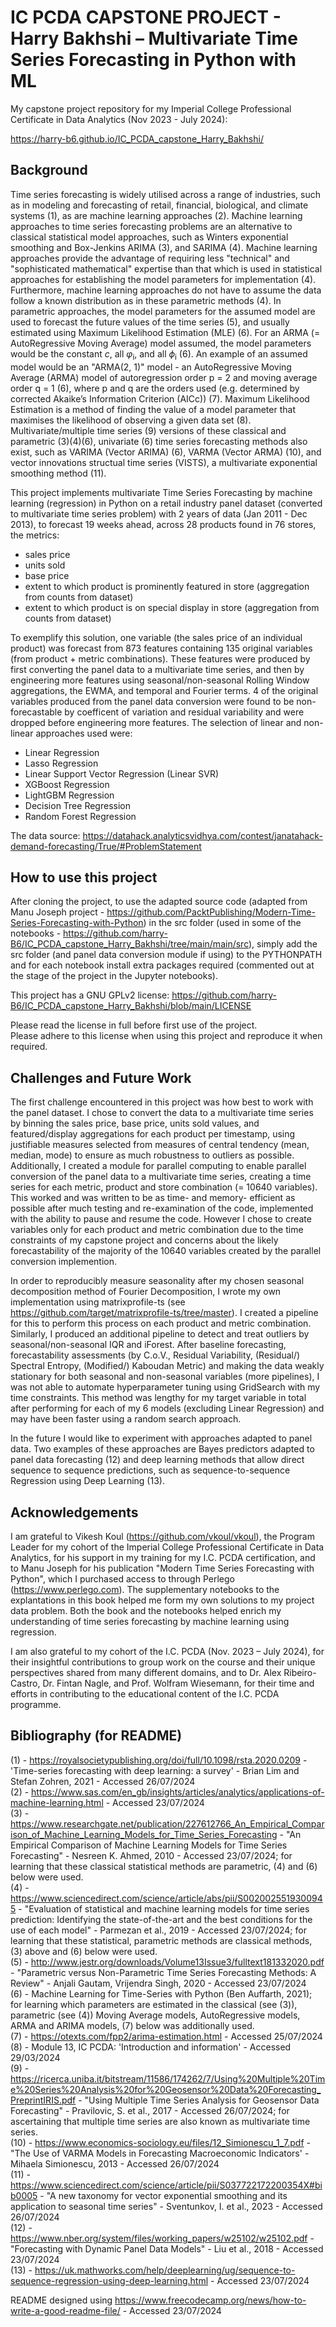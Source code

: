 # IC PCDA CAPSTONE PROJECT - Harry Bakhshi – Multivariate Time Series Forecasting in Python with ML
My capstone project repository for my Imperial College Professional Certificate in Data Analytics (Nov 2023 - July 2024):

https://harry-b6.github.io/IC_PCDA_capstone_Harry_Bakhshi/

## Background

Time series forecasting is widely utilised across a range of industries, such as in modeling and forecasting of retail, financial, biological, and climate systems (1), as are machine learning approaches (2). Machine learning approaches to time series forecasting problems are an alternative to classical statistical model approaches, such as Winters exponential smoothing and Box-Jenkins ARIMA (3), and SARIMA (4). Machine learning approaches provide the advantage of requiring less "technical" and "sophisticated mathematical" expertise than that which is used in statistical approaches for establishing the model parameters for implementation (4). Furthermore, machine learning approaches do not have to assume the data follow a known distribution as in these parametric methods (4). In parametric approaches, the model parameters for the assumed model are used to forecast the future values of the time series (5), and usually estimated using Maximum Likelihood Estimation (MLE) (6). For an ARMA (= AutoRegressive Moving Average) model assumed, the model parameters would be the constant $c$, all $\varphi$<sub>i</sub>, and all $\phi$<sub>i</sub> (6). An example of an assumed model would be an "ARMA(2, 1)" model - an AutoRegressive Moving Average (ARMA) model of autoregression order p = 2 and moving average order q = 1 (6), where p and q are the orders used (e.g. determined by corrected Akaike’s Information Criterion (AICc)) (7). Maximum Likelihood Estimation is a method of finding the value of a model parameter that maximises the likelihood of observing a given data set (8). Multivariate/multiple time series (9) versions of these classical and parametric (3)(4)(6), univariate (6) time series forecasting methods also exist, such as VARIMA (Vector ARIMA) (6), VARMA (Vector ARMA) (10), and vector innovations structual time series (VISTS), a multivariate exponential smoothing method (11).

This project implements multivariate Time Series Forecasting by machine learning (regression) in Python on a retail industry panel dataset (converted to multivariate time series problem) with 2 years of data (Jan 2011 - Dec 2013), to forecast 19 weeks ahead, across 28 products found in 76 stores, the metrics:

- sales price
- units sold
- base price
- extent to which product is prominently featured in store (aggregation from counts from dataset)
- extent to which product is on special display in store (aggregation from counts from dataset)

To exemplify this solution, one variable (the sales price of an individual product) was forecast from 873 features containing 135 original variables (from product + metric combinations). These features were produced by first converting the panel data to a multivariate time series, and then by engineering more features using seasonal/non-seasonal Rolling Window aggregations, the EWMA, and temporal and Fourier terms. 4 of the original variables produced from the panel data conversion were found to be non-forecastable by coefficent of variation and residual variability and were dropped before engineering more features. The selection of linear and non-linear approaches used were:

- Linear Regression
- Lasso Regression
- Linear Support Vector Regression (Linear SVR)  
- XGBoost Regression
- LightGBM Regression
- Decision Tree Regression
- Random Forest Regression

The data source:  https://datahack.analyticsvidhya.com/contest/janatahack-demand-forecasting/True/#ProblemStatement

## How to use this project

After cloning the project, to use the adapted source code (adapted from Manu Joseph project - https://github.com/PacktPublishing/Modern-Time-Series-Forecasting-with-Python) in the src folder (used in some of the notebooks - https://github.com/harry-B6/IC_PCDA_capstone_Harry_Bakhshi/tree/main/main/src), simply add the src folder (and panel data conversion module if using) to the PYTHONPATH and for each notebook install extra packages required (commented out at the stage of the project in the Jupyter notebooks).

This project has a GNU GPLv2 license: https://github.com/harry-B6/IC_PCDA_capstone_Harry_Bakhshi/blob/main/LICENSE   

Please read the license in full before first use of the project.   
Please adhere to this license when using this project and reproduce it when required.   

## Challenges and Future Work

The first challenge encountered in this project was how best to work with the panel dataset. I chose to convert the data to a multivariate time series by binning the sales price, base price, units sold values, and featured/display aggregations for each product per timestamp, using justifiable measures selected from measures of central tendency (mean, median, mode) to ensure as much robustness to outliers as possible. Additionally, I created a module for parallel computing to enable parallel conversion of the panel data to a multivariate time series, creating a time series for each metric, product and store combination (= 10640 variables). This worked and was written to be as time- and memory- efficient as possible after much testing and re-examination of the code, implemented with the ability to pause and resume the code. However I chose to create variables only for each product and metric combination due to the time constraints of my capstone project and concerns about the likely forecastability of the majority of the 10640 variables created by the parallel conversion implemention.

In order to reproducibly measure seasonality after my chosen seasonal decomposition method of Fourier Decomposition, I wrote my own implementation using matrixprofile-ts (see https://github.com/target/matrixprofile-ts/tree/master). I created a pipeline for this to perform this process on each product and metric combination. Similarly, I produced an additional pipeline to detect and treat outliers by seasonal/non-seasonal IQR and iForest. After baseline forecasting, forecastability assessments (by C.o.V., Residual Variability, (Residual/) Spectral Entropy, (Modified/) Kaboudan Metric) and making the data weakly stationary for both seasonal and non-seasonal variables (more pipelines), I was not able to automate hyperparameter tuning using GridSearch with my time constraints. This method was lengthy for my target variable in total after performing for each of my 6 models (excluding Linear Regression) and may have been faster using a random search approach.

In the future I would like to experiment with approaches adapted to panel data. Two examples of these approaches are Bayes predictors adapted to panel data forecasting (12) and deep learning methods that allow direct sequence to sequence predictions, such as sequence-to-sequence Regression using Deep Learning (13).

## Acknowledgements

I am grateful to Vikesh Koul (https://github.com/vkoul/vkoul), the Program Leader for my cohort of the Imperial College Professional Certificate in Data Analytics, for his support in my training for my I.C. PCDA certification, and to Manu Joseph for his publication "Modern Time Series Forecasting with Python", which I purchased access to through Perlego (https://www.perlego.com). The supplementary notebooks to the explantations in this book helped me form my own solutions to my project data problem. Both the book and the notebooks helped enrich my understanding of time series forecasting by machine learning using regression.

I am also grateful to my cohort of the I.C. PCDA (Nov. 2023 – July 2024), for their insightful contributions to group work on the course and their unique perspectives shared from many different domains, and to Dr. Alex Ribeiro-Castro, Dr. Fintan Nagle, and Prof. Wolfram Wiesemann, for their time and efforts in contributing to the educational content of the I.C. PCDA programme.

## Bibliography (for README)

(1) - https://royalsocietypublishing.org/doi/full/10.1098/rsta.2020.0209 - 'Time-series forecasting with deep learning: a survey' - Brian Lim and Stefan Zohren, 2021 - Accessed 26/07/2024   
(2) - https://www.sas.com/en_gb/insights/articles/analytics/applications-of-machine-learning.html - Accessed 23/07/2024   
(3) - https://www.researchgate.net/publication/227612766_An_Empirical_Comparison_of_Machine_Learning_Models_for_Time_Series_Forecasting - "An Empirical Comparison of Machine Learning Models for Time Series Forecasting" - Nesreen K. Ahmed, 2010 - Accessed 23/07/2024; for learning that these classical statistical methods are parametric, (4) and (6) below were used.    
(4) - https://www.sciencedirect.com/science/article/abs/pii/S0020025519300945 - "Evaluation of statistical and machine learning models for time series prediction: Identifying the state-of-the-art and the best conditions for the use of each model" - Parmezan et al., 2019 - Accessed 23/07/2024; for learning that these statistical, parametric methods are classical methods, (3) above and (6) below were used.        
(5) - http://www.jestr.org/downloads/Volume13Issue3/fulltext181332020.pdf - "Parametric versus Non-Parametric Time Series Forecasting Methods: A Review" - Anjali Gautam, Vrijendra Singh, 2020 - Accessed 23/07/2024  
(6) - Machine Learning for Time-Series with Python (Ben Auffarth, 2021); for learning which parameters are estimated in the classical (see (3)), parametric (see (4)) Moving Average models, AutoRegressive models, ARMA and ARIMA models, (7) below was additionally used.    
(7) - https://otexts.com/fpp2/arima-estimation.html - Accessed 25/07/2024  
(8) - Module 13, IC PCDA: 'Introduction and information' - Accessed 29/03/2024   
(9) - https://ricerca.uniba.it/bitstream/11586/174262/7/Using%20Multiple%20Time%20Series%20Analysis%20for%20Geosensor%20Data%20Forecasting_PreprintIRIS.pdf - "Using Multiple Time Series Analysis for Geosensor Data Forecasting" - Pravilovic, S. et al., 2017 - Accessed 26/07/2024; for ascertaining that multiple time series are also known as multivariate time series.   
(10) - https://www.economics-sociology.eu/files/12_Simionescu_1_7.pdf - "The Use of VARMA Models in Forecasting Macroeconomic Indicators' - Mihaela Simionescu, 2013 - Accessed 26/07/2024  
(11) - https://www.sciencedirect.com/science/article/pii/S037722172200354X#bib0005 - "A new taxonomy for vector exponential smoothing and its application to seasonal time series" - Sventunkov, I. et al., 2023 - Accessed 26/07/2024   
(12) - https://www.nber.org/system/files/working_papers/w25102/w25102.pdf - "Forecasting with Dynamic Panel Data Models" - Liu et al., 2018 - Accessed 23/07/2024   
(13) - https://uk.mathworks.com/help/deeplearning/ug/sequence-to-sequence-regression-using-deep-learning.html - Accessed 23/07/2024 

README designed using https://www.freecodecamp.org/news/how-to-write-a-good-readme-file/ - Accessed 23/07/2024   
